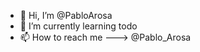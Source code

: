 - 👋 Hi, I’m @PabloArosa
- 🌱 I’m currently learning todo
- 📫 How to reach me ---> @Pablo_Arosa

<!---
PabloArosa/PabloArosa is a ✨ special ✨ repository because its `README.md` (this file) appears on your GitHub profile.
You can click the Preview link to take a look at your changes.
--->
